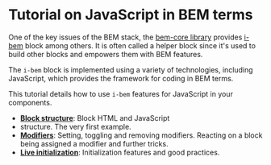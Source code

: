 # Tutorial on JavaScript in BEM terms

One of the key issues of the BEM stack, the [bem-core
library](https://bem.info/libs/bem-core/) provides
[i-bem](https://bem.info/technology/i-bem/) block among others.
It is often called a helper block since it's used to build other blocks and
empowers them with BEM features.

The `i-bem` block is implemented using a variety of technologies, including JavaScript,
which provides the framework for coding in BEM terms.

This tutorial details how to use `i-bem` features for JavaScript in your
components.

 * [**Block structure**](../01-Block-structure/01-Block-structure.en.md): Block HTML and JavaScript
 * structure. The very first example.
 * [**Modifiers**](../02-Modifiers/02-Modifiers.en.md): Setting, toggling and removing modifiers.
Reacting on a block being assigned a modifier and further tricks.
 * [**Live initialization**](../03-Live-initialization/03-Live-initialization.en.md): Initialization features and good practices.

